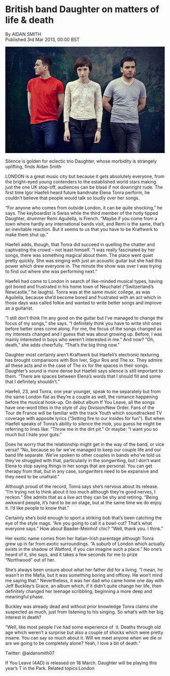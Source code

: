 # British band Daughter on matters of life & death

By AIDAN SMITH \
Published 3rd Mar 2013, 00:00 BST

<img src="https://github.com/paranoidandroid-96/Daughter-Interviews/blob/aa0b32d2ff8070a35e38c36497e5cc68e7b7d120/Images/Stacey%20Hatfield/Photographyby_StaceyHatfield_Daughter_IMG_5782_D_re.jpg">

Silence is golden for eclectic trio Daughter, whose morbidity is strangely uplifting, finds Aidan Smith

LONDON is a great ­music city but because it gets absolutely ­everyone, from the bright-eyed young contenders to the established world stars making just the one UK stop-off, audiences can be blasé if not downright rude. The first time Igor Haefeli heard future bandmate Elena Tonra perform, he couldn’t believe that people would talk so loudly over her songs.

“For anyone who comes from outside London, it can be quite shocking,” he says. The keyboardist is Swiss while the third member of the hotly tipped Daughter, drummer Remi Aguilella, is French. “Maybe if you come from a town where hardly any international bands visit, and Remi is the same, that’s an inevitable reaction. But it seems to us that you have to be Kraftwerk to make them shut up.”

Haefeli adds, though, that Tonra did succeed in quelling the chatter and captivating the crowd – not least himself. “I was really fascinated by her songs, there was something magical about them. The place went quiet pretty quickly. She was singing with just an acoustic guitar but she had this power which drew everyone in. The minute the show was over I was trying to find out where she was performing next.”

Haefeli had come to London in search of like-minded musical types, having got bored and frustrated in his home town of Neuchatel (“Switzerland’s Newcastle,” he laughs). Tonra was at the same music college, as was Aguilella, because she’d become bored and frustrated with an act which in those days was called folkie and wanted to write better songs and improve as a guitarist.

“I still don’t think I’m any good on the guitar but I’ve managed to change the focus of my songs,” she says. “I definitely think you have to write shit ones before better ones come along. For me, the focus of the songs changed as my interests changed and I guess that was about growing up. Before, I was mainly interested in boys who weren’t interested in me.” And now? “Oh, death,” she adds cheerfully. “That’s the big thing now.”

Daughter most certainly aren’t Kraftwerk but Haefeli’s electronic texturing has brought comparisons with Bon Iver, Sigur Ros and The xx. They admire all these acts and in the case of The xx for the spaces in their songs. Daughter’s sound is more dense but Haefeli says silence is still important to them. “There are spaces between Elena’s words that I should fill and some that I definitely shouldn’t.”

Haefeli, 23, and Tonra, one year younger, speak to me separately but from the same London flat as they’re a couple as well, the romance happening before the musical hook-up. On debut album If You Leave, all the songs have one-word titles in the style of Joy Division/New Order. Fans of the Tour de France will be familiar with the track Youth which soundtracked TV coverage with apposite lyrics (“Setting fire to our insides for fun”). But when Haefeli speaks of Tonra’s ability to silence the mob, you guess he might be referring to lines like: “Throw me in the dirt pit.” Or maybe: “I want you so much but I hate your guts.”

Does he worry that the relationship might get in the way of the band, or vice versa? “No, because so far we’ve managed to keep our couple life and our band life separate. We’ve spoken to other couples in bands who’ve told us they’ve struggled with that, particularly in the songwriting, but I don’t want Elena to stop saying things in her songs that are personal. You can get therapy from that, but in any case, songwriters need to be ex­pansive and they need to be unafraid.”

Although proud of the record, Tonra says she’s nervous about its release. “I’m trying not to think about it too much although they’re good nerves, I reckon.” She admits that as a live act they can be shy and retiring. “Being awkward people, it’s hard to be on stage, but at the same time we do enjoy it. I’d like people to know that.”

Certainly she’s bold enough to sport a striking bob that’s been catching the eye of the style mags. “Are you going to call it a bowl-cut? That’s what everyone says.” How about Baader-Meinhof chic? “Well, thank you. I think.”

Her exotic name comes from her ­Italian-Irish parentage although Tonra grew up in far from exotic surroundings. “A suburb of London which actually exists in the shadow of Watford, if you can imagine such a place.” No one’s heard of it, she says, and it takes a few seconds for me to prize “Northwood” out of her.

She’s always been unsure about what her father did for a living. “I mean, he wasn’t in the Mafia, but it was something boring and officey. He won’t mind me saying that.” Nevertheless, it was her dad who came home one day with Jeff Buckley’s Grace, an album which, if it didn’t quite change her life, then definitely changed her teenage scribbling, beginning a more deep and meaningful phase.

Buckley was already dead and without prior knowledge Tonra claims she suspected as much, just from listening to his singing. So what’s with her big interest in death?

“Well, like most people I’ve had some experience of  it. Deaths through old age which weren’t a surprise but also a couple of shocks which were pretty insane. You can say so much about it. Will we meet anyone when we die or are we going to be completely alone? Yeah, I love a bit of death.”

Twitter: @aidansmith07

If You Leave (4AD) is released on 18 March. Daughter will be playing this year’s T in the Park.
Related topics:London
